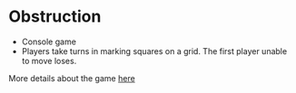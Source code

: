 # Obstruction
- Console game
- Players take turns in marking squares on a grid. The first player unable to move loses.

More details about the game [here](http://www.papg.com/show?2XMX)
